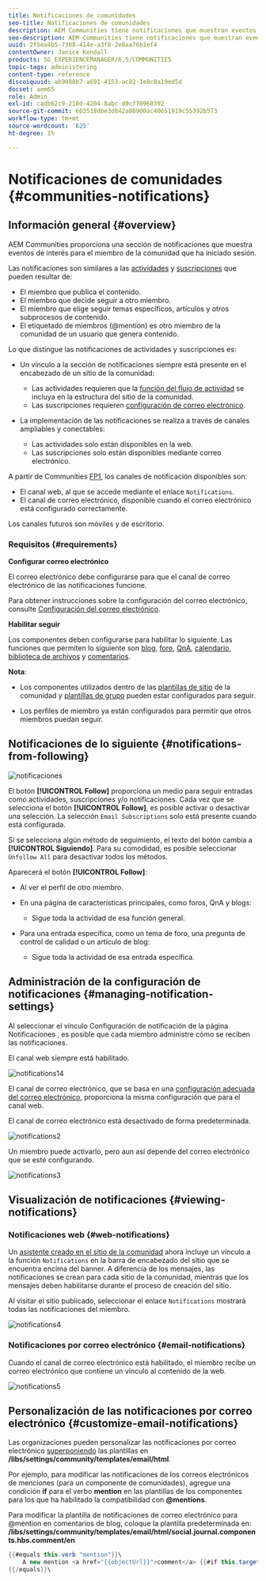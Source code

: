 ```yaml
---
title: Notificaciones de comunidades
seo-title: Notificaciones de comunidades
description: AEM Communities tiene notificaciones que muestran eventos de interés para el miembro de la comunidad que ha iniciado sesión
seo-description: AEM Communities tiene notificaciones que muestran eventos de interés para el miembro de la comunidad que ha iniciado sesión
uuid: 2f5ea4b5-7308-414e-a3f8-2e8aa76b1ef4
contentOwner: Janice Kendall
products: SG_EXPERIENCEMANAGER/6.5/COMMUNITIES
topic-tags: administering
content-type: reference
discoiquuid: ab9088b7-a691-4153-ac82-1e8c0a19ed5d
docset: aem65
role: Admin
exl-id: cadb62c9-210d-4204-8abc-d0cf70960392
source-git-commit: 603518dbe3d842a08900ac40651919c55392b573
workflow-type: tm+mt
source-wordcount: '625'
ht-degree: 1%

---
```


# Notificaciones de comunidades {#communities-notifications}

## Información general {#overview}

AEM Communities proporciona una sección de notificaciones que muestra eventos de interés para el miembro de la comunidad que ha iniciado sesión.

Las notificaciones son similares a las [actividades](/help/communities/essentials-activities.md) y [suscripciones](/help/communities/subscriptions.md) que pueden resultar de:

* El miembro que publica el contenido.
* El miembro que decide seguir a otro miembro.
* El miembro que elige seguir temas específicos, artículos y otros subprocesos de contenido.
* El etiquetado de miembros (@mention) es otro miembro de la comunidad de un usuario que genera contenido.

Lo que distingue las notificaciones de actividades y suscripciones es:

* Un vínculo a la sección de notificaciones siempre está presente en el encabezado de un sitio de la comunidad:

   * Las actividades requieren que la [función del flujo de actividad](/help/communities/functions.md#activity-stream-function) se incluya en la estructura del sitio de la comunidad.
   * Las suscripciones requieren [configuración de correo electrónico](/help/communities/email.md).

* La implementación de las notificaciones se realiza a través de canales ampliables y conectables:

   * Las actividades solo están disponibles en la web.
   * Las suscripciones solo están disponibles mediante correo electrónico.

A partir de Communities [FP1](/help/communities/deploy-communities.md#latestfeaturepack), los canales de notificación disponibles son:

* El canal web, al que se accede mediante el enlace `Notifications`.
* El canal de correo electrónico, disponible cuando el correo electrónico está configurado correctamente.

Los canales futuros son móviles y de escritorio.

### Requisitos {#requirements}

**Configurar correo electrónico**

El correo electrónico debe configurarse para que el canal de correo electrónico de las notificaciones funcione.

Para obtener instrucciones sobre la configuración del correo electrónico, consulte [Configuración del correo electrónico](/help/communities/analytics.md).

**Habilitar seguir**

Los componentes deben configurarse para habilitar lo siguiente. Las funciones que permiten lo siguiente son [blog](/help/communities/blog-feature.md), [foro](/help/communities/forum.md), [QnA](/help/communities/working-with-qna.md), [calendario](/help/communities/calendar.md), [biblioteca de archivos](/help/communities/file-library.md) y [comentarios](/help/communities/comments.md).

**Nota**:

* Los componentes utilizados dentro de las [plantillas de sitio](/help/communities/sites.md) de la comunidad y [plantillas de grupo](/help/communities/tools-groups.md) pueden estar configurados para seguir.

* Los perfiles de miembro ya están configurados para permitir que otros miembros puedan seguir.

## Notificaciones de lo siguiente {#notifications-from-following}

![notificaciones](assets/notifications.png)

El botón **[!UICONTROL Follow]** proporciona un medio para seguir entradas como actividades, suscripciones y/o notificaciones. Cada vez que se selecciona el botón **[!UICONTROL Follow]**, es posible activar o desactivar una selección. La selección `Email Subscriptions` solo está presente cuando está configurada.

Si se selecciona algún método de seguimiento, el texto del botón cambia a **[!UICONTROL Siguiendo]**. Para su comodidad, es posible seleccionar `Unfollow All` para desactivar todos los métodos.

Aparecerá el botón **[!UICONTROL Follow]**:

* Al ver el perfil de otro miembro.
* En una página de características principales, como foros, QnA y blogs:

   * Sigue toda la actividad de esa función general.

* Para una entrada específica, como un tema de foro, una pregunta de control de calidad o un artículo de blog:

   * Sigue toda la actividad de esa entrada específica.

## Administración de la configuración de notificaciones {#managing-notification-settings}

Al seleccionar el vínculo Configuración de notificación de la página Notificaciones , es posible que cada miembro administre cómo se reciben las notificaciones.

El canal web siempre está habilitado.

![notifications14](assets/notifications1.png)

El canal de correo electrónico, que se basa en una [configuración adecuada del correo electrónico](/help/communities/email.md), proporciona la misma configuración que para el canal web.

El canal de correo electrónico está desactivado de forma predeterminada.

![notifications2](assets/notifications2.png)

Un miembro puede activarlo, pero aun así depende del correo electrónico que se esté configurando.

![notifications3](assets/notifications3.png)

## Visualización de notificaciones  {#viewing-notifications}

### Notificaciones web {#web-notifications}

Un [asistente creado en el sitio de la comunidad](/help/communities/sites-console.md) ahora incluye un vínculo a la función `Notifications` en la barra de encabezado del sitio que se encuentra encima del banner. A diferencia de los mensajes, las notificaciones se crean para cada sitio de la comunidad, mientras que los mensajes deben habilitarse durante el proceso de creación del sitio.

Al visitar el sitio publicado, seleccionar el enlace `Notifications` mostrará todas las notificaciones del miembro.

![notifications4](assets/notifications4.png)

### Notificaciones por correo electrónico {#email-notifications}

Cuando el canal de correo electrónico está habilitado, el miembro recibe un correo electrónico que contiene un vínculo al contenido de la web.

![notifications5](assets/notifications5.png)

## Personalización de las notificaciones por correo electrónico {#customize-email-notifications}

Las organizaciones pueden personalizar las notificaciones por correo electrónico [superponiendo](/help/communities/client-customize.md#overlays) las plantillas en **/libs/settings/community/templates/email/html**.

Por ejemplo, para modificar las notificaciones de los correos electrónicos de menciones (para un componente de comunidades), agregue una condición **if** para el verbo **mention** en las plantillas de los componentes para los que ha habilitado la compatibilidad con **@mentions**.

Para modificar la plantilla de notificaciones de correo electrónico para @mention en comentarios de blog, coloque la plantilla predeterminada en: **/libs/settings/community/templates/email/html/social.journal.components.hbs.comment/en**

```java
{{#equals this.verb "mention"}}\
    A new mention <a href="{{objectUrl}}">comment</a> {{#if this.target.properties.[jcr:title]}}to the article "{{{target.displayName}}}" {{/if}}was added by {{{user.name}}} on {{dateUtil this.published format="EEE, d MMM yyyy HH:mm:ss z"}}.\n \
{{/equals}}\
```
